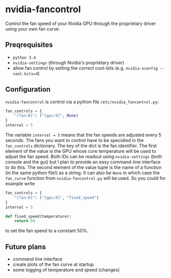 nvidia-fancontrol
=================
Control the fan speed of your Nvidia GPU through the proprietary driver using your own fan curve.

Preqrequisites
--------------
- `python 3.4`
- `nvidia-settings` (through Nvidia's proprietary driver)
- allow fan control by setting the correct cool-bits (e.g. `nvidia-xconfig --cool-bits=4`)

Configuration
-------------
`nvidia-fancontrol` is control via a python file `/etc/nvidia_fancontrol.py`:
```python
fan_controls = {
    "[fan:0]": ("[gpu:0]", None)
}
interval = 5
```
The variable `interval = 5` means that the fan speeds are adjusted every 5 seconds.
The fans you want to control have to be specidied in the `fan_controls` dictionary.
The key of the dict is the fan identifier.
The first element of the value is the GPU whose core temperature will be used to adjust the fan speed.
Both IDs can be readout using `nvidia-settings` (both console and the gui) but I plan to provide an easy command-line interface to do this.
The second element of the value tuple is the name of a function (in the same python file!) as a string.
It can also be `None` in which case the `fan_curve` function from `nvidia-fancontrol.py` will be used.
So you could for example write
```python
fan_controls = {
    "[fan:0]": ("[gpu:0]", "fixed_speed")
}
interval = 5

def fixed_speed(temperature):
    return 50
```
to set the fan speed to a constant 50%.

Future plans
------------
- command line interface
- create plots of the fan curve at startup
- some logging of temperature and speed (changes)
